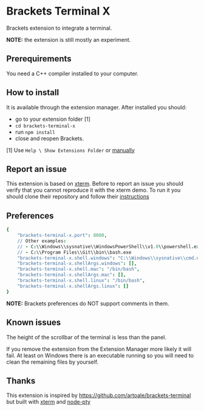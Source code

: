 # Brackets Terminal X

Brackets extension to integrate a terminal.

**NOTE:** the extension is still mostly an experiment.


## Prerequirements

You need a C++ compiler installed to your computer.


## How to install

It is available through the extension manager.
After installed you should:
- go to your extension folder [1]
- `cd brackets-terminal-x`
- run `npm install`
- close and reopen Brackets.

[1] Use `Help \ Show Extensions Folder` or [manually](https://github.com/adobe/brackets/wiki/Extension-Locations#user-extensions-folder)


## Report an issue

This extension is based on [xterm](https://github.com/sourcelair/xterm.js).
Before to report an issue you should verify that you cannot reproduce it with the xterm demo.
To run it you should clone their repository and follow their [instructions](https://github.com/sourcelair/xterm.js#demo)


## Preferences

```cson
{
    "brackets-terminal-x.port": 8080,
    // Other examples:
    // - C:\\Windows\\sysnative\\WindowsPowerShell\\v1.0\\powershell.exe
    // - C:\\Program Files\\Git\\bin\\bash.exe
    "brackets-terminal-x.shell.windows": "C:\\Windows\\sysnative\\cmd.exe",
    "brackets-terminal-x.shellArgs.windows": [],
    "brackets-terminal-x.shell.mac": "/bin/bash",
    "brackets-terminal-x.shellArgs.mac": [],
    "brackets-terminal-x.shell.linux": "/bin/bash",
    "brackets-terminal-x.shellArgs.linux": []
}
```

**NOTE:** Brackets preferences do NOT support comments in them.


## Known issues

The height of the scrollbar of the terminal is less than the panel.

If you remove the extension from the Extension Manager more likely it will fail.
At least on Windows there is an executable running so you will need to clean the remaining files by yourself.


## Thanks

This extension is inspired by https://github.com/artoale/brackets-terminal but built with [xterm](http://xtermjs.org) and [node-pty](https://github.com/Tyriar/node-pty)
